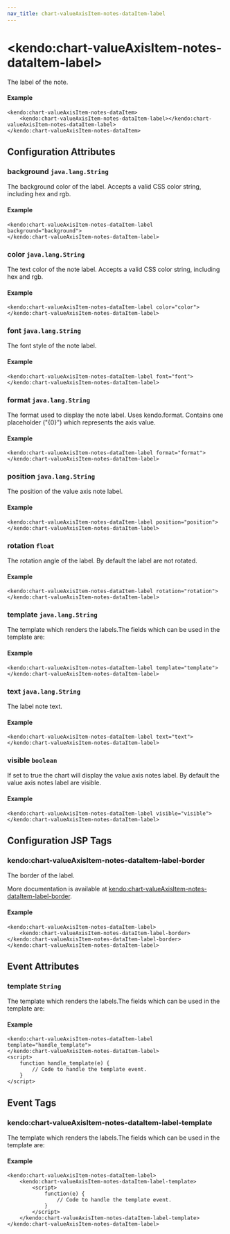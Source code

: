 ```yaml
---
nav_title: chart-valueAxisItem-notes-dataItem-label
---
```


# \<kendo:chart-valueAxisItem-notes-dataItem-label\>

The label of the note.

#### Example
    <kendo:chart-valueAxisItem-notes-dataItem>
        <kendo:chart-valueAxisItem-notes-dataItem-label></kendo:chart-valueAxisItem-notes-dataItem-label>
    </kendo:chart-valueAxisItem-notes-dataItem>

## Configuration Attributes

### background `java.lang.String`

The background color of the label. Accepts a valid CSS color string, including hex and rgb.

#### Example
    <kendo:chart-valueAxisItem-notes-dataItem-label background="background">
    </kendo:chart-valueAxisItem-notes-dataItem-label>

### color `java.lang.String`

The text color of the note label. Accepts a valid CSS color string, including hex and rgb.

#### Example
    <kendo:chart-valueAxisItem-notes-dataItem-label color="color">
    </kendo:chart-valueAxisItem-notes-dataItem-label>

### font `java.lang.String`

The font style of the note label.

#### Example
    <kendo:chart-valueAxisItem-notes-dataItem-label font="font">
    </kendo:chart-valueAxisItem-notes-dataItem-label>

### format `java.lang.String`

The format used to display the note label. Uses kendo.format. Contains one placeholder ("{0}") which represents the axis value.

#### Example
    <kendo:chart-valueAxisItem-notes-dataItem-label format="format">
    </kendo:chart-valueAxisItem-notes-dataItem-label>

### position `java.lang.String`

The position of the value axis note label.

#### Example
    <kendo:chart-valueAxisItem-notes-dataItem-label position="position">
    </kendo:chart-valueAxisItem-notes-dataItem-label>

### rotation `float`

The rotation angle of the label. By default the label are not rotated.

#### Example
    <kendo:chart-valueAxisItem-notes-dataItem-label rotation="rotation">
    </kendo:chart-valueAxisItem-notes-dataItem-label>

### template `java.lang.String`

The template which renders the labels.The fields which can be used in the template are:

#### Example
    <kendo:chart-valueAxisItem-notes-dataItem-label template="template">
    </kendo:chart-valueAxisItem-notes-dataItem-label>

### text `java.lang.String`

The label note text.

#### Example
    <kendo:chart-valueAxisItem-notes-dataItem-label text="text">
    </kendo:chart-valueAxisItem-notes-dataItem-label>

### visible `boolean`

If set to true the chart will display the value axis notes label. By default the value axis notes label are visible.

#### Example
    <kendo:chart-valueAxisItem-notes-dataItem-label visible="visible">
    </kendo:chart-valueAxisItem-notes-dataItem-label>


##  Configuration JSP Tags

### kendo:chart-valueAxisItem-notes-dataItem-label-border

The border of the label.

More documentation is available at [kendo:chart-valueAxisItem-notes-dataItem-label-border](/kendo-ui/api/wrappers/jsp/chart/valueaxisitem-notes-dataitem-label-border).

#### Example

    <kendo:chart-valueAxisItem-notes-dataItem-label>
        <kendo:chart-valueAxisItem-notes-dataItem-label-border></kendo:chart-valueAxisItem-notes-dataItem-label-border>
    </kendo:chart-valueAxisItem-notes-dataItem-label>


## Event Attributes

### template `String`

The template which renders the labels.The fields which can be used in the template are:


#### Example
    <kendo:chart-valueAxisItem-notes-dataItem-label template="handle_template">
    </kendo:chart-valueAxisItem-notes-dataItem-label>
    <script>
        function handle_template(e) {
            // Code to handle the template event.
        }
    </script>

## Event Tags

### kendo:chart-valueAxisItem-notes-dataItem-label-template

The template which renders the labels.The fields which can be used in the template are:


#### Example
    <kendo:chart-valueAxisItem-notes-dataItem-label>
        <kendo:chart-valueAxisItem-notes-dataItem-label-template>
            <script>
                function(e) {
                    // Code to handle the template event.
                }
            </script>
        </kendo:chart-valueAxisItem-notes-dataItem-label-template>
    </kendo:chart-valueAxisItem-notes-dataItem-label>

